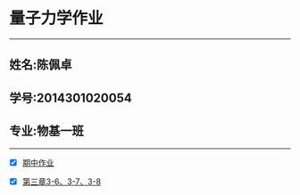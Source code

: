 # 量子力学作业

---

## 姓名:陈佩卓

## 学号:2014301020054

## 专业:物基一班

---

- [x] [期中作业](https://www.zybuluo.com/2014301020054/note/563422)

- [x] [第三章3-6、3-7、3-8](https://www.zybuluo.com/2014301020054/note/564281)
